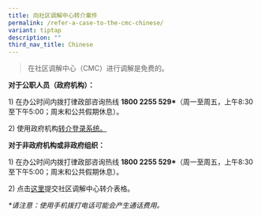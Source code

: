 ```yaml
---
title: 向社区调解中心转介案件
permalink: /refer-a-case-to-the-cmc-chinese/
variant: tiptap
description: ""
third_nav_title: Chinese
---
```

<blockquote>
<p>在社区调解中心（CMC）进行调解是免费的。</p>
</blockquote>
<p><strong>对于公职人员（政府机构）：</strong>
</p>
<p>1) 在办公时间内拨打律政部咨询热线 <strong>1800 2255 529*</strong>（周一至周五，上午8:30至下午5:00；周末和公共假期休息）。</p>
<p>2) 使用政府机构<a href="https://cmc.intranet.mlaw.gov.sg/agency-login" rel="noopener nofollow" target="_blank">转介登录系统。</a>
</p>
<p></p>
<p><strong>对于非政府机构或非政府组织：</strong>
</p>
<p>1) 在办公时间内拨打律政部咨询热线 <strong>1800 2255 529*</strong>（周一至周五，上午8:30至下午5:00；周末和公共假期休息）。</p>
<p>2) 点击<a href="https://form.gov.sg/5dbfebfa1b03c2001911fc19" rel="noopener nofollow" target="_blank">这里</a>提交社区调解中心转介表格。</p>
<p></p>
<p><em>*请注意：使用手机拨打电话可能会产生通话费用。</em>
</p>
<p></p>
<p></p>